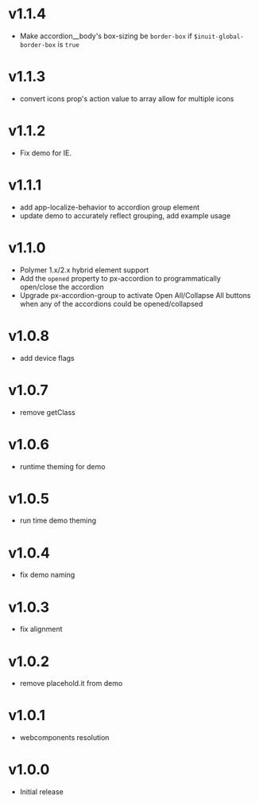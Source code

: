 v1.1.4
==================
* Make accordion__body's box-sizing be `border-box` if `$inuit-global-border-box` is `true`

v1.1.3
==================
* convert icons prop's  action value to array allow for multiple icons

v1.1.2
==================
* Fix demo for IE.

v1.1.1
==================
* add app-localize-behavior to accordion group element
* update demo to accurately reflect grouping, add example usage

v1.1.0
==================
* Polymer 1.x/2.x hybrid element support
* Add the `opened` property to px-accordion to programmatically open/close the accordion
* Upgrade px-accordion-group to activate Open All/Collapse All buttons when any of the accordions could be opened/collapsed

v1.0.8
==================
* add device flags

v1.0.7
==================
* remove getClass

v1.0.6
==================
* runtime theming for demo

v1.0.5
==================
* run time demo theming

v1.0.4
==================
* fix demo naming

v1.0.3
==================
* fix alignment

v1.0.2
==================
* remove placehold.it from demo

v1.0.1
==================
* webcomponents resolution

v1.0.0
==================
* Initial release
